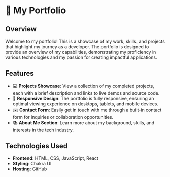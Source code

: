 # 🌟 My Portfolio

## Overview
Welcome to my portfolio! This is a showcase of my work, skills, and projects that highlight my journey as a developer. The portfolio is designed to provide an overview of my capabilities, demonstrating my proficiency in various technologies and my passion for creating impactful applications.

## Features
- 💻 **Projects Showcase**: View a collection of my completed projects, each with a brief description and links to live demos and source code.
- 🎨 **Responsive Design**: The portfolio is fully responsive, ensuring an optimal viewing experience on desktops, tablets, and mobile devices.
- ✉️ **Contact Form**: Easily get in touch with me through a built-in contact form for inquiries or collaboration opportunities.
- 📚 **About Me Section**: Learn more about my background, skills, and interests in the tech industry.

## Technologies Used
- **Frontend**: HTML, CSS, JavaScript, React 
- **Styling**: Chakra UI
- **Hosting**: GitHub 

